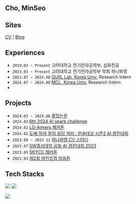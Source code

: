 ## Cho, MinSeo

<!--
**ChoChoMinSeo/ChoChoMinSeo** is a ✨ _special_ ✨ repository because its `README.md` (this file) appears on your GitHub profile.

Here are some ideas to get you started:

- 🔭 I’m currently working on ...
- 🌱 I’m currently learning ...
- 👯 I’m looking to collaborate on ...
- 🤔 I’m looking for help with ...
- 💬 Ask me about ...
- 📫 How to reach me: ...
- 😄 Pronouns: ...
- ⚡ Fun fact: ...
-->
## Sites
[CV](https://minseocho.notion.site/MinSeo-Cho-390ac38c120f4eddac35a8f640c093c4?pvs=4) | [Blog](https://velog.io/@_chominseo/posts)

## Experiences
- `2019.03 ~ Present` 고려대학교 전기전자공학부, 심화전공
- `2023.03 ~ Present` 고려대학교 전기전자공학부 학회 하나와영
- `2023.07 ~ 2023.08` [QUIIL Lab, Korea Univ.](https://www.kwaklab.net/) Research Intern
- `2024.07 ~ 2024.08` [MCL, Korea Univ.](https://mcl.korea.ac.kr/) Research Intern
- 
## Projects
- `2024.03 ~ 2024.06` [졸업논문](https://github.com/ChoChoMinSeo/RGBMoME)
- `2024.03` [6th 2024 AI spark challenge](https://github.com/ChoChoMinSeo/ai_spark_oaz)
- `2024.02` [LG-Aimers 해커톤](https://github.com/koreaoaz/LG-Aimers2024)
- `2024.01` [도배 하자 질의 응답 처리 : 한솔데코 시즌2 AI 경진대회](https://github.com/ChoChoMinSeo/Dacon_qa)
- `2023.09 ~ 2023.12` [하나와영 CV 스터디](https://github.com/koreaoaz/OAZ_Computer_Vision_2023)
- `2023.07` [SW중심대학 공동 AI 경진대회 2023](https://github.com/KURasengan/Satellite-Image-Building-Area-Segmentation)
- `2023.05` [SKYCC 해커톤](https://github.com/ChoChoMinSeo/mocurMob)
- `2023.03` [제2회 마인즈랩 마음톤](https://github.com/ChoChoMinSeo/ai_ex)

## Tech Stacks
<img src="https://img.shields.io/badge/Python-3776AB?style=flat&logo=Python&logoColor=white"/> <img src="https://img.shields.io/badge/PyTorch-%23EE4C2C.svg?style=flat&logo=PyTorch&logoColor=white"/> 

<img src="https://img.shields.io/badge/Flutter-02569B?style=flat&logo=Flutter&logoColor=white"/>

